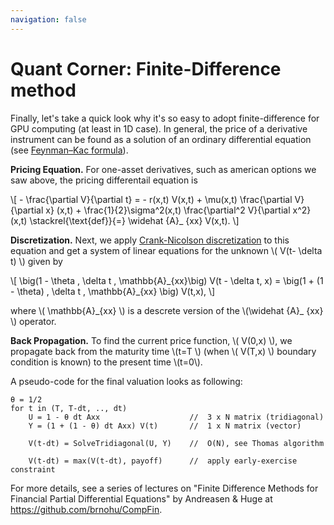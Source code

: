 ```yaml
---
navigation: false
---
```


# **Quant Corner**: Finite-Difference method

Finally, let's take a quick look why it's so easy to adopt finite-difference for GPU computing (at
least in 1D case). In general, the price of a derivative instrument can be found as a solution of an
ordinary differential equation (see [Feynman–Kac
formula](https://en.wikipedia.org/wiki/Feynman%E2%80%93Kac_formula)).

**Pricing Equation.** For one-asset derivatives, such as american options we saw above, the
pricing differentail equation is

\\[ - \frac{\partial V}{\partial t} = - r(x,t)
V(x,t) + \mu(x,t) \frac{\partial V}{\partial x} (x,t) + \frac{1}{2}\sigma^2(x,t) \frac{\partial^2
V}{\partial x^2}(x,t) \stackrel{\text{def}}{=} \widehat {A}_ {xx} V(x,t). \\]

**Discretization.** Next, we apply [Crank-Nicolson
discretization](https://en.wikipedia.org/wiki/Crank%E2%80%93Nicolson_method) to this equation and
get a system of linear equations for the unknown \\( V(t- \delta t) \\) given by

\\[ \big(1 - \theta \, \delta t \, \mathbb{A}\_{xx}\big) V(t - \delta t, x) = \big(1 + (1 - \theta) \, \delta
t \, \mathbb{A}\_{xx} \big) V(t,x), \\]

where \\( \mathbb{A}\_{xx} \\) is a descrete version of the \\(\widehat {A}\_ {xx} \\) operator.

**Back Propagation.** To find the current price function, \\( V(0,x) \\), we propagate back from the
maturity time \\(t=T \\) (when \\( V(T,x) \\) boundary condition is known) to the present time
\\(t=0\\).

A pseudo-code for the final valuation looks as following:

```
θ = 1/2
for t in (T, T-dt, .., dt)
    U = 1 - θ dt Axx                    //  3 x N matrix (tridiagonal)
    Y = (1 + (1 - θ) dt Axx) V(t)       //  1 x N matrix (vector)

    V(t-dt) = SolveTridiagonal(U, Y)    //  O(N), see Thomas algorithm

    V(t-dt) = max(V(t-dt), payoff)      //  apply early-exercise constraint
```

For more details, see a series of lectures on "Finite Difference Methods for Financial Partial
Differential Equations" by Andreasen & Huge at <https://github.com/brnohu/CompFin>.
